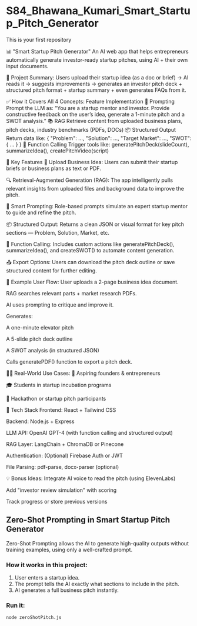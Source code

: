 # S84_Bhawana_Kumari_Smart_Startup_Pitch_Generator
This is your first repository

📊 "Smart Startup Pitch Generator"
An AI web app that helps entrepreneurs automatically generate investor-ready startup pitches, using AI + their own input documents.

🧠 Project Summary:
Users upload their startup idea (as a doc or brief) → AI reads it → suggests improvements → generates an investor pitch deck + structured pitch format + startup summary + even generates FAQs from it.

✅ How it Covers All 4 Concepts:
Feature	Implementation
🧠 Prompting	Prompt the LLM as: “You are a startup mentor and investor. Provide constructive feedback on the user’s idea, generate a 1-minute pitch and a SWOT analysis.”
📚 RAG	Retrieve content from uploaded business plans, pitch decks, industry benchmarks (PDFs, DOCs)
📦 Structured Output	Return data like: { "Problem": ..., "Solution": ..., "Target Market": ..., "SWOT": { ... } }
🔌 Function Calling	Trigger tools like: generatePitchDeck(slideCount), summarizeIdea(), createPitchVideo(script)

🚀 Key Features
📄 Upload Business Idea: Users can submit their startup briefs or business plans as text or PDF.

🔍 Retrieval-Augmented Generation (RAG): The app intelligently pulls relevant insights from uploaded files and background data to improve the pitch.

🧠 Smart Prompting: Role-based prompts simulate an expert startup mentor to guide and refine the pitch.

📦 Structured Output: Returns a clean JSON or visual format for key pitch sections — Problem, Solution, Market, etc.

🔌 Function Calling: Includes custom actions like generatePitchDeck(), summarizeIdea(), and createSWOT() to automate content generation.

📤 Export Options: Users can download the pitch deck outline or save structured content for further editing.

🧾 Example User Flow:
User uploads a 2-page business idea document.

RAG searches relevant parts + market research PDFs.

AI uses prompting to critique and improve it.

Generates:

A one-minute elevator pitch

A 5-slide pitch deck outline

A SWOT analysis (in structured JSON)

Calls generatePDF() function to export a pitch deck.

🧑‍💼 Real-World Use Cases:
💼 Aspiring founders & entrepreneurs

🎓 Students in startup incubation programs

🚀 Hackathon or startup pitch participants

🧰 Tech Stack
Frontend: React + Tailwind CSS

Backend: Node.js + Express

LLM API: OpenAI GPT-4 (with function calling and structured output)

RAG Layer: LangChain + ChromaDB or Pinecone

Authentication: (Optional) Firebase Auth or JWT

File Parsing: pdf-parse, docx-parser (optional)

💡 Bonus Ideas:
Integrate AI voice to read the pitch (using ElevenLabs)

Add "investor review simulation" with scoring

Track progress or store previous versions

## Zero-Shot Prompting in Smart Startup Pitch Generator

Zero-Shot Prompting allows the AI to generate high-quality outputs without training examples, using only a well-crafted prompt.

### How it works in this project:
1. User enters a startup idea.
2. The prompt tells the AI exactly what sections to include in the pitch.
3. AI generates a full business pitch instantly.

### Run it:
```bash
node zeroShotPitch.js



